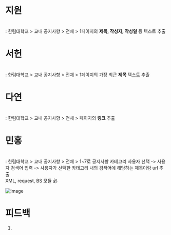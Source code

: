 # 지원
<br> : 한림대학교 > 교내 공지사항 > 전체 > 1페이지의 **제목, 작성자, 작성일** 등 텍스트 추출

# 서헌
<br> : 한림대학교 > 교내 공지사항 > 전체 > 1페이지의 가장 최근 **제목** 텍스트 추출

# 다연
<br> : 한림대학교 > 교내 공지사항 > 전체 > 페이지의 **링크** 추출

# 민홍
<br> : 한림대학교 > 교내 공지사항 > 전체 > 1~7로 공지사항 카테고리 사용자 선택 -> 사용자 검색어 입력 -> 사용자가 선택한 카테고리 내의 검색어에 해당하는 제목이랑 url 추출
<br> XML, request, BS 모듈 必

![image](https://user-images.githubusercontent.com/65763622/192450011-d64b64a5-f7fb-46e0-b227-ef55ce79dbf5.png)

# 피드백
1. 


